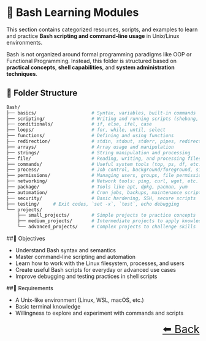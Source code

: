# 🐚 Bash Learning Modules

This section contains categorized resources, scripts, and examples to learn and practice **Bash scripting and command-line usage** in Unix/Linux environments.

Bash is not organized around formal programming paradigms like OOP or Functional Programming. Instead, this folder is structured based on **practical concepts**, **shell capabilities**, and **system administration techniques**.

## 📂 Folder Structure

```bash
Bash/
├── basics/                    # Syntax, variables, built-in commands
├── scripting/                 # Writing and running scripts (shebang, permissions)
├── conditionals/              # if, else, ifel, case
├── loops/                     # for, while, until, select
├── functions/                 # Defining and using functions
├── redirection/               # stdin, stdout, stderr, pipes, redirection operators
├── arrays/                    # Array usage and manipulation
├── strings/                   # String manipulation and processing
├── file/                      # Reading, writing, and processing files
├── commands/                  # Useful system tools (top, ps, df, etc.)
├── process/                   # Job control, background/foreground, signals
├── permissions/               # Managing users, groups, file permissions
├── networking/                # Network tools: ping, curl, wget, etc.
├── package/                   # Tools like apt, dpkg, pacman, yum
├── automation/                # Cron jobs, backups, maintenance scripts
├── security/                  # Basic hardening, SSH, secure scripts
├── testing/     # Exit codes, `set -x`, `test`, echo debugging
└── projects/
    ├── small_projects/        # Simple projects to practice concepts
    ├── medium_projects/       # Intermediate projects to apply knowledge
    └── advanced_projects/     # Complex projects to challenge skills


```

##🎯 Objectives

- Understand Bash syntax and semantics
- Master command-line scripting and automation
- Learn how to work with the Linux filesystem, processes, and users
- Create useful Bash scripts for everyday or advanced use cases
- Improve debugging and testing practices in shell scripts

##📌 Requirements

- A Unix-like environment (Linux, WSL, macOS, etc.)
- Basic terminal knowledge
- Willingness to explore and experiment with commands and scripts

<div align="right" style="font-size: 2em;">
    <a href="../README.md">⬅️ Back</a>
</div>
